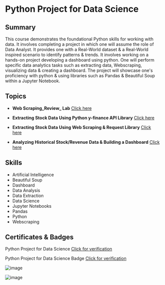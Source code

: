# Python Project for Data Science

## Summary

This course demonstrates the foundational Python skills for working with data. It involves completing a project in which one will assume the role of Data Analyst. It provides one with a Real-World dataset & a Real-World inspired scenario to identify patterns & trends. It involves working on a hands-on project developing a dashboard using python. One will perform specific data analytics tasks such as extracting data, Webscraping, visualizing data & creating a dashboard. The project will showcase one's proficiency with python & using libraries such as Pandas & Beautiful Soup within a Jupyter Notebook.

## Topics

* **Web Scraping_Review_ Lab** [Click here](https://github.com/abiyselassie22/IBM-Data-Analyst/blob/master/05.%20Python%20Project%20for%20Data%20Science/1.%20WebScraping_Review_Lab.ipynb)<br>

* **Extracting Stock Data Using Python y-finance API Library** [Click here](https://github.com/abiyselassie22/IBM-Data-Analyst/blob/master/05.%20Python%20Project%20for%20Data%20Science/2.%20Final_AssignLibrary_ExtractStockData.ipynb)<br>

* **Extracting Stock Data Using Web Scraping & Request Library** [Click here](https://github.com/abiyselassie22/IBM-Data-Analyst/blob/master/05.%20Python%20Project%20for%20Data%20Science/3.%20FinalAssign_Extract%26VisualizeStockDWebscrapRequests.ipynb)<br>

* **Analyzing Historical Stock/Revenue Data & Building a Dashboard** [Click here](https://github.com/abiyselassie22/IBM-Data-Analyst/blob/master/05.%20Python%20Project%20for%20Data%20Science/4.%20FinalAssign_Extract%26VisualizeStockData.ipynb)<br>

## Skills

* Artificial Intelligence
* Beautiful Soup
* Dashboard
* Data Analysis
* Data Extraction
* Data Science
* Jupyter Notebooks
* Pandas
* Python
* Webscraping

## Certificates & Badges

Python Project for Data Science [Click for verification](https://coursera.org/verify/FZGM3URTLA27)<br>

Python Project for Data Science Badge [Click for verification](https://www.credly.com/badges/21ce6b0b-0385-4215-8a1e-002559f363b1/public_url)<br>

![image](https://github.com/user-attachments/assets/34a4aa15-8999-48b3-b682-63edf8ed108f)

![image](https://github.com/user-attachments/assets/1d8bb6e9-fe88-4ba0-a3c6-34ff65fb915c)


